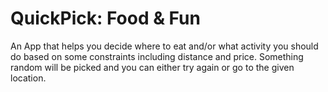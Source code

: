 # QuickPick: Food & Fun
An App that helps you decide where to eat and/or what activity you should do based on some constraints including distance and price. Something random will be picked and you can either try again or go to the given location. 
